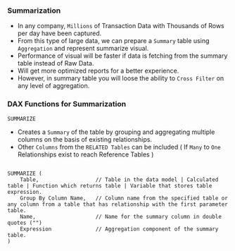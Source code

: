 ### Summarization

- In any company, `Millions` of Transaction Data with Thousands of Rows per day have been captured.
- From this type of large data, we can prepare a `Summary` table using `Aggregation` and represent summarize visual.
- Performance of visual will be faster if data is fetching from the summary table instead of Raw Data. 
- Will get more optimized reports for a better experience.
- However, in summary table you will loose the ability to `Cross Filter` on any level of aggregation. 

### DAX Functions for Summarization

`SUMMARIZE`

- Creates a `Summary` of the table by grouping and aggregating multiple columns on the basis of existing relationships.
- Other `Columns` from the `RELATED Tables` can be included ( If `Many` to `One` Relationships exist to reach Reference Tables )

```DAX

SUMMARIZE (
    Table,                  // Table in the data model | Calculated table | Function which returns table | Variable that stores table expression.
    Group By Column Name,   // Column name from the specified table or any column from a table that has relationship with the first parameter table.
    Name,                   // Name for the summary column in double quotes ("")
    Expression              // Aggregation component of the summary table.
)
```
